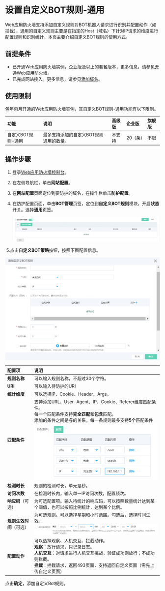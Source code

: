 # 设置自定义BOT规则-通用

Web应用防火墙支持添加自定义规则对BOT机器人请求进行识别并配置动作（如拦截），通用的自定义规则主要是在指定的Host（域名）下针对IP请求的维度进行配置规则和识别统计，本页主要介绍自定义BOT规则的使用方式。

## 前提条件

- 已开通Web应用防火墙实例，企业版及以上的套餐版本，更多信息，请参见[开通Web应用防火墙](https://docs.jdcloud.com/cn/web-application-firewall/purchase-process)。
- 已完成网站接入。更多信息，请参见[添加域名](https://docs.jdcloud.com/cn/web-application-firewall/step-1)。

## 使用限制

包年包月开通的Web应用防火墙实例，其自定义BOT规则-通用功能有以下限制。

| 功能               | 说明                                     | 高级版 | 企业版   | 旗舰版 |
| :----------------- | :--------------------------------------- | :----- | :------- | :----- |
| 自定义BOT规则-通用 | 最多支持添加的自定义BOT规则-通用的数量。 | 不支持 | 20（条） | 不限   |

## 操作步骤

1. 登录[Web应用防火墙控制台](https://cloudwaf-console.jdcloud.com/overview/business)。

2. 在左侧导航栏，单击**网站配置**。

3. 在**网站配置**页面定位到要防护的域名，在操作栏单击**防护配置**。

4. 在防护配置页面，单击**BOT管理**页签，定位到**自定义BOT规则**模块，开启**状态**开关。选择**通用**页签。

   ![image](../../../../../image/WAF/protect-configure/33.Bot-Custom-Currency.png)

​	5.点击**自定义BOT策略**按钮，按照下图配置信息。

![image](../../../../../image/WAF/protect-configure/34.Bot-Custom-Currency-Add-Rule.png)

| 配置项                   | 说明                                                         |
| :----------------------- | :----------------------------------------------------------- |
| **规则名称**             | 可以输入规则名称，不超过30个字符。                           |
| **URI**                  | 可以输入待防护的URI                                          |
| **统计维度**             | 可以选择IP、Cookie、Header、Args。                           |
| **匹配条件**             | 支持添加URL、User-Agent、IP、Cookie、Referer维度匹配条件。<br />每一个匹配条件支持**完全匹配**和**包含**匹配。<br />添加的条件之间是**与**的关系。每一条规则最多支持**5个**匹配条件<br />![image](../../../../../image/WAF/protect-configure/35.Bot-Custom-Currency-Condition.png) |
| **检测时长**             | 规则的检测时长，单元是秒。                                   |
| **访问次数**             | 在检测时长内，输入单一IP访问次数，配置频次。                 |
| **响应码**（可选）       | 为可选配置项。输入待统计的响应码，可以按照数量统计达到某个阈值，也可以按照比例统计，达到某个比例。 |
| **规则生效时间**（可选） | 为可选规则。可以选择星期和小时范围。勾选后，选择时间生效。<br />![image](../../../../../image/WAF/protect-configure/85.Bot-Rule-Time.png) |
| **配置动作**             | 可以选择观察、人机交互、拦截动作。<br />**观察**：放行请求，只记录日志。<br />**人机交互**：对请求进行人机交互挑战，验证成功则放行；不成功则拦截。<br />**拦截**：拦截请求，返回493页面，支持返回自定义页面（需先上传自定义页面） |

点击**确定**，添加自定义Bot规则。